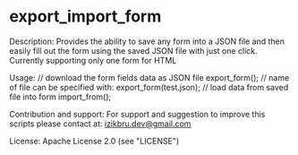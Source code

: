 # export_import_form

Description:
Provides the ability to save any form into a JSON file and then easily fill out the form using the saved JSON file with just one click.
Currently supporting only one form for HTML


Usage:
// download the form fields data as JSON file
export_form();
// name of file can be specified with:
export_form(test.json);
// load data from saved file into form
import_from();


Contribution and support:
For support and suggestion to improve this scripts please contact at: izikbru.dev@gmail.com


License:
Apache License 2.0 (see "LICENSE")